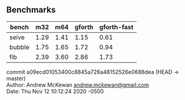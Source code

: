 ## Benchmarks

bench  | m32  | m64  | gforth | gforth-fast
------ | ---- | ---- | ------ | -----------
seive  | 1.29 | 1.41 | 1.15   | 0.61
bubble | 1.75 | 1.65 | 1.72   | 0.94
fib    | 2.39 | 3.60 | 2.86   | 1.73

commit a09ecd01053400c8845a726a48152526e0688dea (HEAD -> master)  
Author: Andrew McKewan <andrew.mckewan@gmail.com>  
Date:   Thu Nov 12 10:12:24 2020 -0500  
